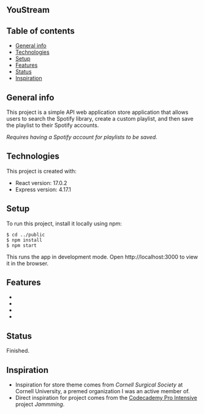 ## YouStream

## Table of contents
* [General info](#general-info)
* [Technologies](#technologies)
* [Setup](#setup)
* [Features](#features)
* [Status](#status)
* [Inspiration](#inspiration)

## General info
This project is a simple API web application store application that allows users to search the Spotify library, create a custom playlist, and then save the playlist to their Spotify accounts.

*Requires having a Spotify account for playlists to be saved.*

## Technologies
This project is created with:
* React version: 17.0.2
* Express version: 4.17.1
	
## Setup
To run this project, install it locally using npm:

```
$ cd ../public
$ npm install
$ npm start
```

This runs the app in development mode.
Open http://localhost:3000 to view it in the browser.

## Features
*
*
*
*

## Status
Finished.

## Inspiration
* Inspiration for store theme comes from *Cornell Surgical Society* at Cornell University, a premed organization I was an active member of. 
* Direct inspiration for project comes from the [Codecademy Pro Intensive](https://pro.codecademy.com/) project *Jammming*. 
